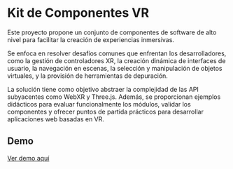 # Kit de Componentes VR

Este proyecto propone un conjunto de componentes de software de alto nivel para facilitar la creación de experiencias inmersivas.

Se enfoca en resolver desafíos comunes que enfrentan los desarrolladores, como la gestión de controladores XR, la creación dinámica de interfaces de usuario, la navegación en escenas, la selección y manipulación de objetos virtuales, y la provisión de herramientas de depuración.

La solución tiene como objetivo abstraer la complejidad de las API subyacentes como WebXR y Three.js.
Además, se proporcionan ejemplos didácticos para evaluar funcionalmente los módulos, validar los componentes y ofrecer puntos de partida prácticos para desarrollar aplicaciones web basadas en VR.

## Demo
[Ver demo aquí](https://fmarinofiuba.github.io/vrComponentsKit/)

